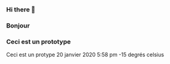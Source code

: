 ### Hi there 👋
### Bonjour
### Ceci est un prototype
Ceci est un protype 
20 janvier 2020 5:58 pm -15 degrés celsius
<!--
**aeriyaen/aeriyaen** is a ✨ _special_ ✨ repository because its `README.md` (this file) appears on your GitHub profile.

Here are some ideas to get you started:

- 🔭 I’m currently working on ...
- 🌱 I’m currently learning ...
- 👯 I’m looking to collaborate on ...
- 🤔 I’m looking for help with ...
- 💬 Ask me about ...
- 📫 How to reach me: ...
- 😄 Pronouns: ...
- ⚡ Fun fact: ...
-->
